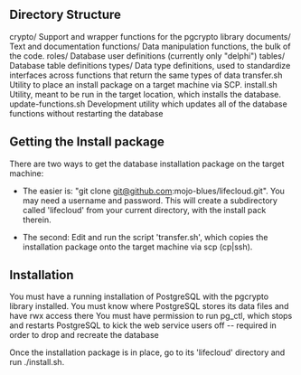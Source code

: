 
Directory Structure
-------------------

 crypto/     Support and wrapper functions for the pgcrypto library
 documents/  Text and documentation
 functions/  Data manipulation functions, the bulk of the code.
 roles/      Database user definitions (currently only "delphi")
 tables/     Database table definitions
 types/      Data type definitions, used to standardize interfaces
                across functions that return the same types of data
 transfer.sh Utility to place an install package on a target machine via SCP.
 install.sh  Utility, meant to be run in the target location, which installs
                the database.
 update-functions.sh  Development utility which updates all of the
                database functions without restarting the database

Getting the Install package
---------------------------

There are two ways to get the database installation package on the target machine:

 - The easier is: "git clone git@github.com:mojo-blues/lifecloud.git".
    You may need a username and password.  This will create a subdirectory
    called 'lifecloud' from your current directory, with the install pack
    therein.

 - The second:  Edit and run the script 'transfer.sh', which copies the
   installation package onto the target machine via scp (cp|ssh).

Installation
------------
You must have a running installation of PostgreSQL
    with the pgcrypto library installed.
You must know where PostgreSQL stores its data files and have rwx access there
You must have permission to run pg_ctl,
    which stops and restarts PostgreSQL to kick the web service users off
     -- required in order to drop and recreate the database

Once the installation package is in place, go to its 'lifecloud' directory
    and run ./install.sh.
